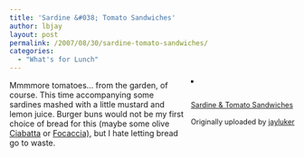 ```yaml
---
title: 'Sardine &#038; Tomato Sandwiches'
author: lbjay
layout: post
permalink: /2007/08/30/sardine-tomato-sandwiches/
categories:
  - "What's for Lunch"
---
```

<abbr class="unapi-id" title=""><!-- &nbsp; --></abbr> 

<div style="float: right; margin-left: 10px; margin-bottom: 10px;">
  <a href="http://www.flickr.com/photos/37849137@N00/1277185733/" title="photo sharing"><img src="http://farm2.static.flickr.com/1295/1277185733_03892450d4_m.jpg" alt="" style="border: solid 2px #000000;" /></a><br /> <br /> <span style="font-size: 0.9em; margin-top: 0px;"><br /> <a href="http://www.flickr.com/photos/37849137@N00/1277185733/">Sardine & Tomato Sandwiches</a><br /> <br /> Originally uploaded by <a href="http://www.flickr.com/people/37849137@N00/">jayluker</a><br /> </span>
</div>

Mmmmore tomatoes&#8230; from the garden, of course. This time accompanying some sardines mashed with a little mustard and lemon juice. Burger buns would not be my first choice of bread for this (maybe some olive <a href='http://en.wikipedia.org/wiki/Ciabatta' target='_blank'>Ciabatta</a> or <a href='http://en.wikipedia.org/wiki/Focaccia' target='_blank'>Focaccia),</a> but I hate letting bread go to waste.  
<br clear="all" />